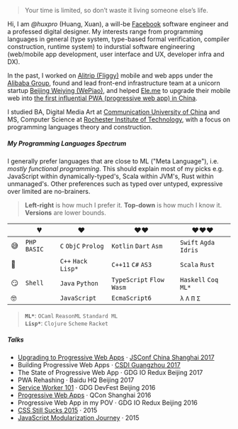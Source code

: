 > Your time is limited, so don’t waste it living someone else’s life. 

Hi, I am _@huxpro_ (Huang, Xuan), a will-be [Facebook](https://www.facebook.com/) software engineer and a professed digital designer. My interests range from programming languages in general (type system, type-based formal verification, compiler construction, runtime system) to indurstial software engineering (web/mobile app development, user interface and UX, developer infra and DX). 

In the past, I worked on [Alitrip (Fliggy)](https://www.alitrip.com/) mobile and web apps under the [Alibaba Group](https://en.wikipedia.org/wiki/Alibaba_Group), found and lead front-end infrastructure team at a unicorn startup [Beijing Weiying (WePiao)](https://www.crunchbase.com/organization/beijing-weiying-technology), and helped [Ele.me](https://en.wikipedia.org/wiki/Ele.me) to upgrade their mobile web into [the first influential PWA (progressive web app) in China](https://medium.com/elemefe/upgrading-ele-me-to-progressive-web-app-2a446832e509).

I studied BA, Digital Media Art at [Communication University of China](https://en.wikipedia.org/wiki/Communication_University_of_China) and MS, Computer Science at [Rochester Institute of Technology](https://en.wikipedia.org/wiki/Rochester_Institute_of_Technology), with a focus on programming languages theory and construction.


##### My Programming Languages Spectrum

I generally prefer languages that are close to ML ("Meta Language"), i.e. _mostly functional programming_. This should explain most of my picks e.g. JavaScript within dynamically-typed's, Scala within JVM's, Rust within unmanaged's. Other preferences such as typed over untyped, expressive over limited are no-brainers.

> __Left-right__ is how much I prefer it.  __Top-down__ is how much I know it. __Versions__ are lower bounds.

|     | 💔️           | ❤️ ️                 | ❤️❤️ ️                     | ❤️❤️❤️ ️               |
| --- | ------------- | -------------------- | -------------------------- | ---------------------- |
| 😅  | `PHP` `BASIC` | `C` `ObjC` `Prolog`  | `Kotlin` `Dart` `Asm`     | `Swift` `Agda` `Idris` |
| 🧐  |               | `C++` `Hack` `Lisp*` | `C++11` `C#` `AS3`         | `Scala` `Rust`         |
| 😏  | `Shell`       | `Java` `Python`      | `TypeScript` `Flow` `Wasm` | `Haskell` `Coq` `ML*`  |
| 🤓  |               | `JavaScript`         | `EcmaScript6`              | `λ` `Λ` `Π` `Σ`        |

> __`ML*`__: `OCaml` `ReasonML` `Standard ML`  
> __`Lisp*`__: `Clojure` `Scheme` `Racket`


##### Talks

- [Upgrading to Progressive Web Apps][9] · [JSConf China Shanghai 2017](http://2017.jsconf.cn/)
- Building Progressive Web Apps · [CSDI Guangzhou 2017](http://www.csdisummit.com/)
- The State of Progressive Web App · GDG IO Redux Beijing 2017
- PWA Rehashing · Baidu HQ Beijing 2017
- [Service Worker 101][5] · GDG DevFest Beijing 2016
- [Progressive Web Apps][4] · QCon Shanghai 2016
- Progressive Web App in my POV · GDG IO Redux Beijing 2016
- [CSS Still Sucks 2015][2] · 2015
- [JavaScript Modularization Journey][1] · 2015

[1]: //huangxuan.me/2015/07/09/js-module-7day/
[2]: //huangxuan.me/2015/12/28/css-sucks-2015/
[3]: //huangxuan.me/2016/06/05/pwa-in-my-pov/
[4]: //huangxuan.me/2016/10/20/pwa-qcon2016/
[5]: //huangxuan.me/2016/11/20/sw-101-gdgdf/
[6]: https://yanshuo.io/assets/player/?deck=58ac8598b123db0067292f92 "PWA Rehashing"
[7]: https://yanshuo.io/assets/player/?deck=593ad6fbfe88c2006a0a0d6d "The State of PWA"
[8]: https://yanshuo.io/assets/player/?deck=594d673d570c357d0698a950 "Building PWA"
[9]: //huangxuan.me/jsconfcn2017/
